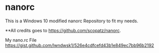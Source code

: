 # nanorc
 This is a Windows 10 modified nanorc Repository to fit my needs. 
 
 **All credits goes to https://github.com/scopatz/nanorc.

My nano.rc File https://gist.github.com/lwndwsk1/526e4cdfcefd43b1e849ec7bb96b2192
